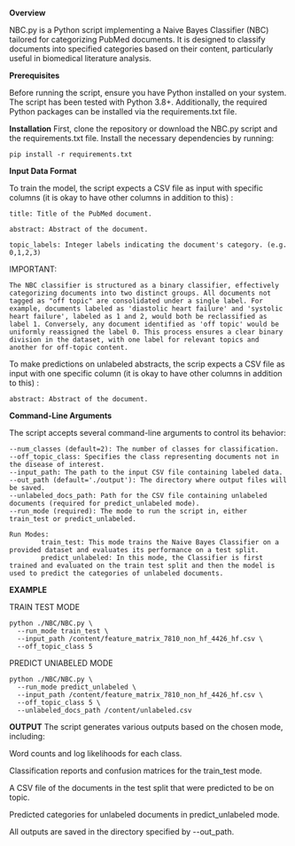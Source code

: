 **Overview**

NBC.py is a Python script implementing a Naive Bayes Classifier (NBC) tailored for categorizing PubMed documents. It is designed to classify documents into specified categories based on their content, particularly useful in biomedical literature analysis.

**Prerequisites**

Before running the script, ensure you have Python installed on your system. The script has been tested with Python 3.8+. Additionally, the required Python packages can be installed via the requirements.txt file.

**Installation**
First, clone the repository or download the NBC.py script and the requirements.txt file. Install the necessary dependencies by running:

```pip install -r requirements.txt```

**Input Data Format**

To train the model, the script expects a CSV file as input with specific columns (it is okay to have other columns in addition to this) :

	title: Title of the PubMed document.

	abstract: Abstract of the document.

	topic_labels: Integer labels indicating the document's category. (e.g. 0,1,2,3) 
 
IMPORTANT: 

	The NBC classifier is structured as a binary classifier, effectively categorizing documents into two distinct groups. All documents not tagged as "off topic" are consolidated under a single label. For example, documents labeled as 'diastolic heart failure' and 'systolic heart failure', labeled as 1 and 2, would both be reclassified as label 1. Conversely, any document identified as 'off topic' would be uniformly reassigned the label 0. This process ensures a clear binary division in the dataset, with one label for relevant topics and another for off-topic content.

To make predictions on unlabeled abstracts, the scrip expects a CSV file as input with one specific column (it is okay to have other columns in addition to this) : 

	abstract: Abstract of the document.

**Command-Line Arguments**

The script accepts several command-line arguments to control its behavior:

	--num_classes (default=2): The number of classes for classification.
	--off_topic_class: Specifies the class representing documents not in the disease of interest.
	--input_path: The path to the input CSV file containing labeled data.
	--out_path (default='./output'): The directory where output files will be saved.
	--unlabeled_docs_path: Path for the CSV file containing unlabeled documents (required for predict_unlabeled mode).
	--run_mode (required): The mode to run the script in, either train_test or predict_unlabeled.
 	
  	Run Modes:
    		train_test: This mode trains the Naive Bayes Classifier on a provided dataset and evaluates its performance on a test split.
    		predict_unlabeled: In this mode, the Classifier is first trained and evaluated on the train test split and then the model is used to predict the categories of unlabeled documents.
 
**EXAMPLE**

TRAIN TEST MODE 

```
python ./NBC/NBC.py \
  --run_mode train_test \
  --input_path /content/feature_matrix_7810_non_hf_4426_hf.csv \
  --off_topic_class 5
```

PREDICT UNlABELED MODE 

```
python ./NBC/NBC.py \
  --run_mode predict_unlabeled \
  --input_path /content/feature_matrix_7810_non_hf_4426_hf.csv \
  --off_topic_class 5 \
  --unlabeled_docs_path /content/unlabeled.csv
```

**OUTPUT**
The script generates various outputs based on the chosen mode, including:

Word counts and log likelihoods for each class.

Classification reports and confusion matrices for the train_test mode.

A CSV file of the documents in the test split that were predicted to be on topic. 

Predicted categories for unlabeled documents in predict_unlabeled mode.

All outputs are saved in the directory specified by --out_path.




